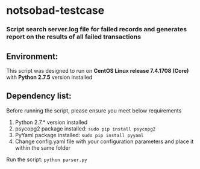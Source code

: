 # notsobad-testcase
### Script search server.log file for failed records and generates report on the results of all failed transactions
## Environment: 
This script was designed to run on **CentOS Linux release 7.4.1708 (Core)** with **Python 2.7.5** version installed
## Dependency list:
Before running the script, please ensure you meet below requirements
1. Python 2.7.* version installed
2. psycopg2 package installed:
    ```sudo pip install psycopg2```
3. PyYaml package installed:
    ```sudo pip install pyyaml```
4. Change config.yaml file with your configuration parameters and place it within the same folder

Run the script: ```python parser.py```
